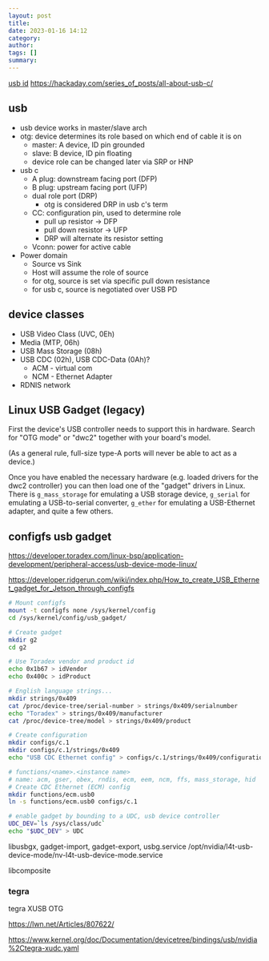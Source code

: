 ```yaml
---
layout: post
title:
date: 2023-01-16 14:12
category:
author:
tags: []
summary:
---
```


[usb id](https://usb-ids.gowdy.us/)
https://hackaday.com/series_of_posts/all-about-usb-c/

## usb

- usb device works in master/slave arch
- otg: device determines its role based on which end of cable it is on
  - master: A device, ID pin grounded
  - slave: B device, ID pin floating
  - device role can be changed later via SRP or HNP
- usb c
  - A plug: downstream facing port (DFP)
  - B plug: upstream facing port (UFP)
  - dual role port (DRP)
    - otg is considered DRP in usb c's term
  - CC: configuration pin, used to determine role
    - pull up resistor -> DFP
    - pull down resistor -> UFP
    - DRP will alternate its resistor setting
  - Vconn: power for active cable
- Power domain
  - Source vs Sink
  - Host will assume the role of source
  - for otg, source is set via specific pull down resistance
  - for usb c, source is negotiated over USB PD

## device classes

- USB Video Class (UVC, 0Eh)
- Media (MTP, 06h)
- USB Mass Storage (08h)
- USB CDC (02h), USB CDC-Data (0Ah)?
  - ACM - virtual com
  - NCM - Ethernet Adapter
- RDNIS network

## Linux USB Gadget (legacy)

First the device's USB controller needs to support this in hardware.
Search for "OTG mode" or "dwc2" together with your board's model.

(As a general rule, full-size type-A ports will never be able to act as a device.)

Once you have enabled the necessary hardware (e.g. loaded drivers for the dwc2 controller)
you can then load one of the "gadget" drivers in Linux.
There is `g_mass_storage` for emulating a USB storage device,
`g_serial` for emulating a USB-to-serial converter,
`g_ether` for emulating a USB-Ethernet adapter, and quite a few others.

## configfs usb gadget

https://developer.toradex.com/linux-bsp/application-development/peripheral-access/usb-device-mode-linux/

https://developer.ridgerun.com/wiki/index.php/How_to_create_USB_Ethernet_gadget_for_Jetson_through_configfs

```bash
# Mount configfs
mount -t configfs none /sys/kernel/config
cd /sys/kernel/config/usb_gadget/

# Create gadget
mkdir g2
cd g2

# Use Toradex vendor and product id
echo 0x1b67 > idVendor
echo 0x400c > idProduct

# English language strings...
mkdir strings/0x409
cat /proc/device-tree/serial-number > strings/0x409/serialnumber
echo "Toradex" > strings/0x409/manufacturer
cat /proc/device-tree/model > strings/0x409/product

# Create configuration
mkdir configs/c.1
mkdir configs/c.1/strings/0x409
echo "USB CDC Ethernet config" > configs/c.1/strings/0x409/configuration

# functions/<name>.<instance name>
# name: acm, gser, obex, rndis, ecm, eem, ncm, ffs, mass_storage, hid
# Create CDC Ethernet (ECM) config
mkdir functions/ecm.usb0
ln -s functions/ecm.usb0 configs/c.1

# enable gadget by bounding to a UDC, usb device controller
UDC_DEV=`ls /sys/class/udc`
echo "$UDC_DEV" > UDC
```

libusbgx, gadget-import, gadget-export, usbg.service
/opt/nvidia/l4t-usb-device-mode/nv-l4t-usb-device-mode.service

libcomposite

### tegra

tegra XUSB OTG

https://lwn.net/Articles/807622/

https://www.kernel.org/doc/Documentation/devicetree/bindings/usb/nvidia%2Ctegra-xudc.yaml
